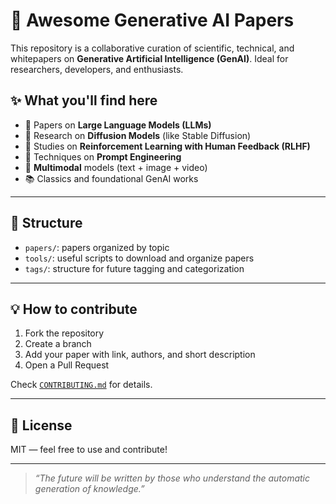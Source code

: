 # 🧠 Awesome Generative AI Papers

This repository is a collaborative curation of scientific, technical, and whitepapers on **Generative Artificial Intelligence (GenAI)**. Ideal for researchers, developers, and enthusiasts.

## ✨ What you'll find here

- 📄 Papers on **Large Language Models (LLMs)**
- 🎨 Research on **Diffusion Models** (like Stable Diffusion)
- 🤖 Studies on **Reinforcement Learning with Human Feedback (RLHF)**
- 🎯 Techniques on **Prompt Engineering**
- 🎥 **Multimodal** models (text + image + video)
- 📚 Classics and foundational GenAI works

---

## 📂 Structure

- `papers/`: papers organized by topic
- `tools/`: useful scripts to download and organize papers
- `tags/`: structure for future tagging and categorization

---

## 💡 How to contribute

1. Fork the repository
2. Create a branch
3. Add your paper with link, authors, and short description
4. Open a Pull Request

Check [`CONTRIBUTING.md`](CONTRIBUTING.md) for details.

---

## 📜 License

MIT — feel free to use and contribute!

---
> _“The future will be written by those who understand the automatic generation of knowledge.”_
